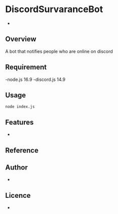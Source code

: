 # DiscordSurvaranceBot

-

## Overview

A bot that notifies people who are online on discord

## Requirement

-node.js 16.9
-discord.js 14.9

## Usage

```
node index.js
```

## Features

-

## Reference

## Author

-
## Licence

-